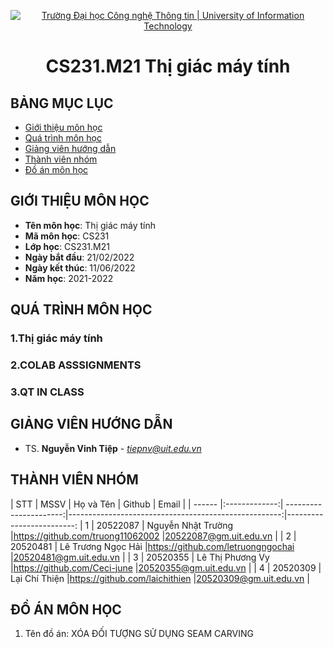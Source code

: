 <p align="center">
  <a href="https://www.uit.edu.vn/" title="Trường Đại học Công nghệ Thông tin" style="border: 5;">
    <img src="https://i.imgur.com/WmMnSRt.png" alt="Trường Đại học Công nghệ Thông tin | University of Information Technology">
  </a>
</p>

<!-- Title -->
<h1 align="center"><b>CS231.M21 Thị giác máy tính</b></h1>



## BẢNG MỤC LỤC
* [ Giới thiệu môn học](#gioithieumonhoc)
* [Quá trình môn học](#quatrinh)
* [ Giảng viên hướng dẫn](#giangvien)
* [ Thành viên nhóm](#thanhvien)
* [ Đồ án môn học](#doan)
## GIỚI THIỆU MÔN HỌC
<a name="gioithieumonhoc"></a>
* **Tên môn học**: Thị giác máy tính
* **Mã môn học**: CS231
* **Lớp học**: CS231.M21
* **Ngày bắt đầu**: 21/02/2022
* **Ngày kết thúc**: 11/06/2022
* **Năm học**: 2021-2022
## QUÁ TRÌNH MÔN HỌC
<a name ="quatrinh"></a>
### 1.Thị giác máy tính


<a name ="colab"></a>
### 2.COLAB ASSSIGNMENTS


<a name ="QT"></a>
### 3.QT IN CLASS

## GIẢNG VIÊN HƯỚNG DẪN
<a name="giangvien"></a>
* TS. **Nguyễn Vinh Tiệp** - *tiepnv@uit.edu.vn*

## THÀNH VIÊN NHÓM
<a name="thanhvien"></a>
| STT    | MSSV          | Họ và Tên              | Github                                               | Email                   |
| ------ |:-------------:| ----------------------:|-----------------------------------------------------:|-------------------------:
| 1      | 20522087      | Nguyễn Nhật Trường     |https://github.com/truong11062002                     |20522087@gm.uit.edu.vn   |
| 2      | 20520481      | Lê Trương Ngọc Hải     |https://github.com/letruongngochai                    |20520481@gm.uit.edu.vn   |
| 3      | 20520355      | Lê Thị Phương Vy       |https://github.com/Ceci-june                          |20520355@gm.uit.edu.vn   |
| 4      | 20520309      | Lại Chí Thiện          |https://github.com/laichithien                        |20520309@gm.uit.edu.vn   |
## ĐỒ ÁN MÔN HỌC
<a name="doan"></a>
1. Tên đồ án: XÓA ĐỐI TƯỢNG SỬ DỤNG SEAM CARVING


